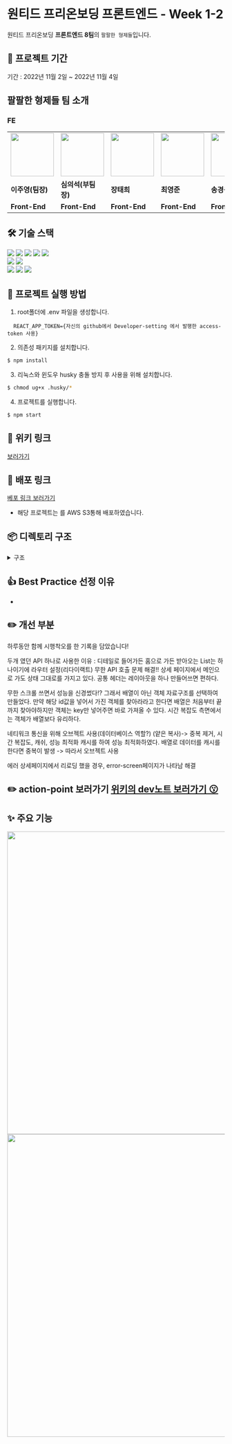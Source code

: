 # 원티드 프리온보딩 프론트엔드 - Week 1-2

원티드 프리온보딩 **프론트엔드 8팀**의 `팔팔한 형제들`입니다.<br>

## 📅 프로젝트 기간

기간 : 2022년 11월 2일 ~ 2022년 11월 4일

## 팔팔한 형제들 팀 소개

### FE

<table>
  <tr>
    <td>
        <a href="https://github.com/CodyMan0">            
	    <img src="https://avatars.githubusercontent.com/u/93697790?v=4" width="100px" />
        </a>
    </td>
    <td>
        <a href="https://github.com/shimeeuisuk">
            <img src="https://avatars.githubusercontent.com/u/104304569?v=4" width="100px" />
        </a>
    </td>
    <td>
        <a href="https://github.com/jangth0655"> 
            <img src="https://avatars.githubusercontent.com/u/83333409?v=4" width="100px" />
        </a>
    </td>
    <td>
        <a href="https://github.com/choi2021">
	    <img src="https://avatars.githubusercontent.com/u/80830981?v=4" width="100px" />
        </a>
    </td>
    <td>
        <a href="https://github.com/strongsongky">
	    <img src="https://avatars.githubusercontent.com/u/102295416?v=4" width="100px" />
        </a>
    </td>
    <td>
        <a href="https://github.com/gywn9708">
	    <img src="https://avatars.githubusercontent.com/u/107469939?v=4" width="100px" />
        </a>
    </td>
    <td>
        <a href="https://github.com/YongHyunKwon">
	    <img src="https://avatars.githubusercontent.com/u/13326980?v=4" width="100px" />
        </a>
    </td>
  </tr>
  <tr>
    <td><b>이주영(팀장)</b></td>
    <td><b>심의석(부팀장)</b></td>
    <td><b>장태희</b></td>
    <td><b>최영준</b></td>
    <td><b>송경용(공지)</b></td>
    <td><b>강효주</b></td>
    <td><b>권용현</b></td>
  </tr>
  <tr>
    <td><b>Front-End</b></td>
    <td><b>Front-End</b></td>
    <td><b>Front-End</b></td>
    <td><b>Front-End</b></td>
    <td><b>Front-End</b></td>
    <td><b>Front-End</b></td>
    <td><b>Front-End</b></td>
  </tr>
</table>

## 🛠 기술 스택

<div align=left> 
  <img src="https://img.shields.io/badge/html5-E34F26?style=for-the-badge&logo=html5&logoColor=white"> 
  <img src="https://img.shields.io/badge/css-1572B6?style=for-the-badge&logo=css3&logoColor=white"> 
  <img src="https://img.shields.io/badge/typescript-1572B6?style=for-the-badge&logo=typescript&logoColor=white">
  <img src="https://img.shields.io/badge/react-61DAFB?style=for-the-badge&logo=react&logoColor=black"> 
  <img src="https://img.shields.io/badge/styled_components-DB7093?style=for-the-badge&logo=styled-components&logoColor=white"> 
  <br>
  
  <img src="https://img.shields.io/badge/vs_code-007ACC?style=for-the-badge&logo=visualstudiocode&logoColor=white">
  <img src="https://img.shields.io/badge/react_router_dom-CA4245?style=for-the-badge&logo=reactrouter&logoColor=white">
  <br>
  
  <img src="https://img.shields.io/badge/github-181717?style=for-the-badge&logo=github&logoColor=white">
  <img src="https://img.shields.io/badge/git-F05032?style=for-the-badge&logo=git&logoColor=white">
  <img src="https://img.shields.io/badge/slack-4A154B?style=for-the-badge&logo=slack&logoColor=white">
  <br>
</div>

## 🏁 프로젝트 실행 방법

1. root폴더에 .env 파일을 생성합니다.

```
  REACT_APP_TOKEN={자신의 github에서 Developer-setting 에서 발행한 access-token 사용}
```

2. 의존성 패키지를 설치합니다.

```zsh
$ npm install
```

3. 리눅스와 윈도우 husky 충돌 방지 후 사용을 위해 설치합니다.

```zsh
$ chmod ug+x .husky/*
```

4. 프로젝트를 실행합니다.

```zsh
$ npm start
```

## 🔗 위키 링크

[ 보러가기]()

## 🔗 배포 링크

[베포 링크 보러가기](https://2-1-assignment-test.netlify.app/detail/1)

- 해당 프로젝트는 를 AWS S3통해 배포하였습니다.

## 📦 디렉토리 구조

<details>
<summary> 구조</summary>
<div markdown="1">

```
📦src
 ┣ 📂components
 ┃ ┃ ┣ 📂carItem
 ┃ ┃ ┃ ┣ 📜CarItem.tsx
 ┃ ┃ ┃ ┗  📜styles.ts
 ┃ ┃ ┣ 📂carList
 ┃ ┃ ┃ ┣ 📜CarList.tsx
 ┃ ┃ ┃ ┗  📜styles.ts
 ┃ ┃ ┣ 📂categories
 ┃ ┃ ┃ ┣ 📜Categories.tsx
 ┃ ┃ ┃ ┗  📜styles.ts
 ┃ ┃ ┣ 📂category
 ┃ ┃ ┃ ┣ 📜Category.tsx
 ┃ ┃ ┃ ┗  📜styles.ts
 ┃ ┃ ┣ 📂detailInfo
 ┃ ┃ ┃ ┣ 📜DetailInfo.tsx
 ┃ ┃ ┃ ┗  📜styles.ts
 ┃ ┃ ┣ 📂detailItem
 ┃ ┃ ┃ ┗ 📜DetailItem.tsx
 ┃ ┃ ┣ 📂detailList
 ┃ ┃ ┃ ┗ 📜DetailList.tsx
 ┃ ┃ ┣ 📂header
 ┃ ┃ ┃ ┣ 📜Header.tsx
 ┃ ┃ ┃ ┗  📜styles.ts
 ┃ ┃ ┣ 📂meta
 ┃ ┃ ┃ ┗ 📜Meta.tsx
 ┃ ┃ ┣ 📂titleInfo
 ┃ ┃ ┃ ┣ 📜TitleInfo.tsx
 ┃ ┃ ┃ ┗  📜styles.ts
 ┣ 📂context
 ┃ ┣  📜carsContext.tsx
 ┃ ┗ 📜categoryContext.tsx
 ┣ 📂hooks
 ┃ ┗ 📜useCars.ts
 ┣ 📂interfaces
 ┃ ┣ 📜ActionEnum.ts
 ┃ ┗ 📜CarsInterface.ts
 ┣ 📂network
 ┃ ┗ 📜httpError.ts
 ┣ 📂pages
 ┃ ┃ ┣ 📂detail
 ┃ ┃ ┃ ┣ 📜Detail.tsx
 ┃ ┃ ┃ ┗ 📜styles.ts
 ┃ ┃ ┣ 📂home
 ┃ ┃ ┃ ┣ 📜Home.tsx
 ┃ ┃ ┃ ┗ 📜styles.ts
 ┃ ┃ ┣ 📂notfound
 ┃ ┃ ┃ ┣ 📜NotFound.tsx
 ┃ ┃ ┃ ┗ 📜styles.ts
 ┣ 📂service
 ┃ ┣ 📜axiosUtils.ts
 ┃ ┗ 📜carsService.ts
 ┣ 📂styles
 ┃ ┣ 📜DetailLayout.ts
 ┃ ┣ 📜GlobalStyle.ts
 ┃ ┗ 📜theme.ts
 ┣ 📂utils
 ┃ ┣ 📜checkWithinOneday.ts
 ┃ ┣ 📜formatDate.ts
 ┃ ┗ 📜setMetatags.ts
 ┣ 📜App.tsx
 ┣ 📜Router.tsx
 ┣ 📜index.css
 ┣ 📜index.tsx
 ┗ 📜styled.d.ts
```

</div>
</details>

## 👍 Best Practice 선정 이유

-

## ✏️ 개선 부분

하루동안 함께 시행착오를 한 기록을 담았습니다!

두개 였던 API 하나로 사용한 이유 : 디테일로 들어가든 홈으로 가든 받아오는 List는 하나이기에 라우터 설정(리다이랙트)
무한 API 호출 문제 해결!! 상세 페이지에서 메인으로 가도 상태 그대로를 가지고 있다. 공통 헤더는 레이아웃을 하나 만들어쓰면 편하다.

무한 스크롤 쓰면서 성능을 신경썼다!? 그래서 배열이 아닌 객체 자료구조를 선택하여 만들었다. 만약 해당 id값을 넣어서 가진 객체를 찾아라라고 한다면 배열은 처음부터 끝까지 찾아야하지만 객체는 key만 넣어주면 바로 가져올 수 있다. 시간 복잡도 측면에서는 객체가 배열보다 유리하다.

네티워크 통신을 위해 오브젝트 사용(데이터베이스 역할?) (얕은 복사)-> 중복 제거, 시간 복잡도, 캐쉬, 성능 최적화
캐시를 하여 성능 최적화하였다.
배열로 데이터를 캐시를 한다면 중복이 발생 -> 따라서 오브젝트 사용

에러
상세페이지에서 리로딩 했을 경우, error-screen페이지가 나타남
해결

## ✏️ action-point 보러가기 [위키의 dev노트 보러가기 😗](https://github.com/wanted-freeOnBoarding-8/1-1_assignment/wiki/Dev-%EB%85%B8%ED%8A%B8)

## ✨ 주요 기능

<img width="700" src=""/>

</br>

<img width="700" src=""/>

